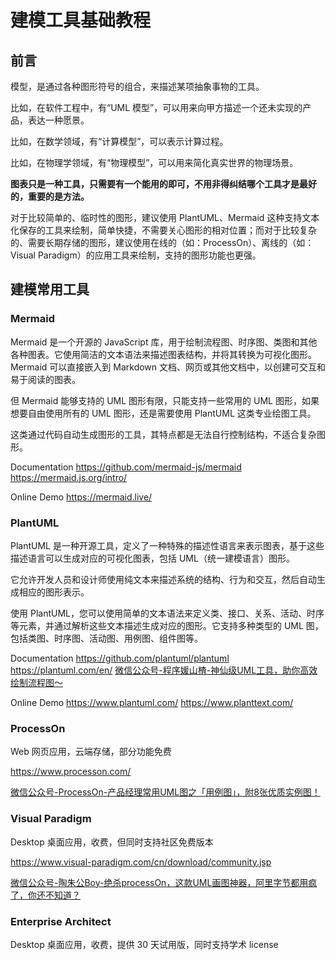 # 建模工具基础教程


## 前言

模型，是通过各种图形符号的组合，来描述某项抽象事物的工具。

比如，在软件工程中，有“UML 模型”，可以用来向甲方描述一个还未实现的产品，表达一种愿景。

比如，在数学领域，有“计算模型”，可以表示计算过程。

比如，在物理学领域，有“物理模型”，可以用来简化真实世界的物理场景。


**图表只是一种工具，只需要有一个能用的即可，不用非得纠结哪个工具才是最好的，重要的是方法。**

对于比较简单的、临时性的图形，建议使用 PlantUML、Mermaid 这种支持文本化保存的工具来绘制，简单快捷，不需要关心图形的相对位置；而对于比较复杂的、需要长期存储的图形，建议使用在线的（如：ProcessOn）、离线的（如：Visual Paradigm）的应用工具来绘制，支持的图形功能也更强。


## 建模常用工具
### Mermaid

Mermaid 是一个开源的 JavaScript 库，用于绘制流程图、时序图、类图和其他各种图表。它使用简洁的文本语法来描述图表结构，并将其转换为可视化图形。Mermaid 可以直接嵌入到 Markdown 文档、网页或其他文档中，以创建可交互和易于阅读的图表。

但 Mermaid 能够支持的 UML 图形有限，只能支持一些常用的 UML 图形，如果想要自由使用所有的 UML 图形，还是需要使用 PlantUML 这类专业绘图工具。

这类通过代码自动生成图形的工具，其特点都是无法自行控制结构，不适合复杂图形。

Documentation
https://github.com/mermaid-js/mermaid
https://mermaid.js.org/intro/

Online Demo
https://mermaid.live/


### PlantUML

PlantUML 是一种开源工具，定义了一种特殊的描述性语言来表示图表，基于这些描述语言可以生成对应的可视化图表，包括 UML（统一建模语言）图形。

它允许开发人员和设计师使用纯文本来描述系统的结构、行为和交互，然后自动生成相应的图形表示。

使用 PlantUML，您可以使用简单的文本语法来定义类、接口、关系、活动、时序等元素，并通过解析这些文本描述生成对应的图形。它支持多种类型的 UML 图，包括类图、时序图、活动图、用例图、组件图等。

Documentation
https://github.com/plantuml/plantuml
https://plantuml.com/en/
[微信公众号-程序媛山楂-神仙级UML工具，助你高效绘制流程图～](https://mp.weixin.qq.com/s/qyE4dpiwqfBpMbwR6TH68Q)

Online Demo
https://www.plantuml.com/
https://www.planttext.com/

### ProcessOn

Web 网页应用，云端存储，部分功能免费

https://www.processon.com/

[微信公众号-ProcessOn-产品经理常用UML图之「用例图」，附8张优质实例图！](https://mp.weixin.qq.com/s/_ZmXacP3MYRLK_GwBnLWYw)


### Visual Paradigm

Desktop 桌面应用，收费，但同时支持社区免费版本

https://www.visual-paradigm.com/cn/download/community.jsp

[微信公众号-陶朱公Boy-绝杀processOn，这款UML画图神器，阿里字节都用疯了，你还不知道？](https://mp.weixin.qq.com/s/WWqbBMS7-3TNGcOXLJ26KQ)


### Enterprise Architect

Desktop 桌面应用，收费，提供 30 天试用版，同时支持学术 license


